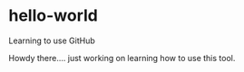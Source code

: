 # hello-world
Learning to use GitHub

Howdy there.... just working on learning how to use this tool.
